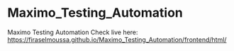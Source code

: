 # Maximo_Testing_Automation
Maximo Testing Automation
Check live here:  [https://firaselmoussa.github.io/Maximo_Testing_Automation/frontend/html/ ](https://firaselmoussa.github.io/Maximo_Testing_Automation/frontend/html/)
